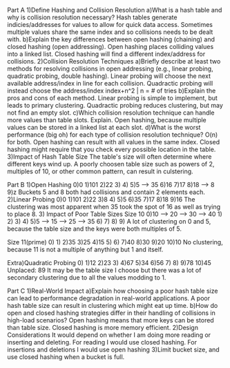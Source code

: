 Part A
1)Define Hashing and Collision Resolution
  a)What is a hash table and why is collision resolution necessary?
    Hash tables generate indicies/addresses for values to allow for quick data access. Sometimes multiple values share the same index and so collisions needs 
    to be dealt with.
  b)Explain the key differences between open hashing (chaining) and closed hashing (open addressing).
    Open hashing places colliding values into a linked list. Closed hashing will find a different index/address for collisions.
2)Collision Resolution Techniques
  a)Briefly describe at least two methods for resolving collisions in open addressing (e.g., linear probing, quadratic probing, double hashing).
    Linear probing will choose the next available address/index in line for each collision.
    Quadractic probing will instead choose the address/index index+n^2 | n = # of tries
  b)Explain the pros and cons of each method.
    Linear probing is simple to implement, but leads to primary clustering.
    Quadractic probing reduces clustering, but may not find an empty slot.
  c)Which collision resolution technique can handle more values than table slots. Explain.
    Open hashing, because multiple values can be stored in a linked list at each slot.
  d)What is the worst performance (big oh) for each type of collision resolution technique?
    O(n) for both. Open hashing can result with all values in the same index. Closed hashing might require that you check every possible location in the table.
3)Impact of Hash Table Size
  The table's size will often determine where different keys wind up. A poorly choosen table size such as powers of 2, multiples of 10, or other common pattern,
  can result in culstering.

Part B
1)Open Hashing
  0)0
  1)101
  2)22
  3)
  4)
  5)5 --> 35
  6)16
  7)17
  8)18 --> 8
  9)z
  Buckets 5 and 8 both had collisions and contain 2 elements each.
2)Linear Probing
  0)0
  1)101
  2)22
  3)8
  4) 
  5)5
  6)35
  7)17
  8)18
  9)16
  The clustering was most apparent when 35 took the spot of 16 as well as trying to place 8.
3) Impact of Poor Table Sizes
  Size 10
  0)10 --> 20 --> 30 --> 40
  1)
  2) 
  3) 
  4) 
  5)5 --> 15 --> 25 --> 35
  6) 
  7) 
  8) 
  9) 
  A lot of clustering on 0 and 5, because the table size and the keys were both multiples of 5.

  Size 11(prime)
  0)
  1)
  2)35
  3)25
  4)15
  5) 
  6) 
  7)40
  8)30
  9)20
  10)10
  No clustering, because 11 is not a multiple of anything but 1 and itself.

Extra)Quadratic Probing
  0) 
  1)12
  2)23
  3) 
  4)67
  5)34
  6)56
  7) 
  8) 
  9)78
  10)45
  Unplaced: 89
  It may be the table size I choose but there was a lot of secondary clustering due to all the values modding to 1.

Part C
  1)Real-World Impact
    a)Explain how choosing a poor hash table size can lead to performance degradation in real-world applications.
      A poor hash table size can result in clustering which might eat up time.
    b)How do open and closed hashing strategies differ in their handling of collisions in high-load scenarios?
      Open hashing means that more keys can be stored than table size. Closed hashing is more memory efficient.
  2)Design Considerations
    It would depend on whether I am doing more reading or inserting and deleting. For reading I would use closed hashing.
    For insertions and deletions I would use open hashing
  3)Limit bucket size, and use closed hashing when a bucket is full.
